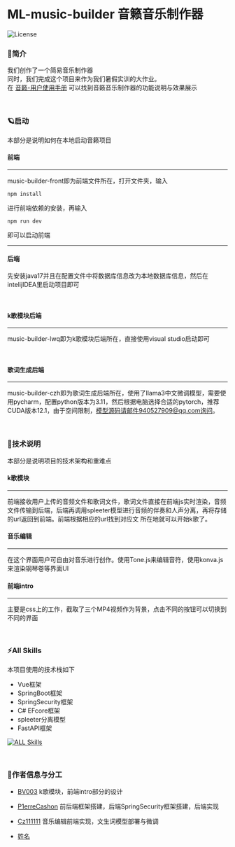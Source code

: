 # ML-music-builder 音籁音乐制作器

![License](https://img.shields.io/badge/license-MIT-blue)

### 🤔简介
我们创作了一个简易音乐制作器
<br/>
同时，我们完成这个项目来作为我们暑假实训的大作业。
<br/>
在
[音籁-用户使用手册](https://michaels-organization-45.gitbook.io/test)
可以找到音籁音乐制作器的功能说明与效果展示

<br/>

### 🪐启动
本部分是说明如何在本地启动音籁项目
<br/>



#### 前端

---
music-builder-front即为前端文件所在，打开文件夹，输入

`npm install`

进行前端依赖的安装，再输入

`npm run dev`

即可以启动前端
<br/>


---

#### 后端
先安装java17并且在配置文件中将数据库信息改为本地数据库信息，然后在intelijIDEA里启动项目即可

<br/>

#### k歌模块后端

---
music-builder-lwq即为k歌模块后端所在，直接使用visual studio启动即可

<br/>

#### 歌词生成后端

---
music-builder-czh即为歌词生成后端所在，使用了llama3中文微调模型，需要使用pycharm，配置python版本为3.11，然后根据电脑选择合适的pytorch，推荐CUDA版本12.1，由于空间限制，模型源码请邮件940527909@qq.com询问。

<br/>

### 🌾技术说明
本部分是说明项目的技术架构和重难点
<br/>

#### k歌模块

---
前端接收用户上传的音频文件和歌词文件，歌词文件直接在前端js实时渲染，音频文件传输到后端，后端再调用spleeter模型进行音频的伴奏和人声分离，再将存储的url返回到前端。前端根据相应的url找到对应文
所在地就可以开始k歌了。
<br/>

#### 音乐编辑

---
在这个界面用户可自由对音乐进行创作。使用Tone.js来编辑音符，使用konva.js来渲染钢琴卷等界面UI
<br/>

#### 前端intro
---
主要是css上的工作，截取了三个MP4视频作为背景，点击不同的按钮可以切换到不同的界面

<br/>

### ⚡All Skills
本项目使用的技术栈如下
- Vue框架
- SpringBoot框架
- SpringSecurity框架
- C# EFcore框架
- spleeter分离模型
- FastAPI框架

[![ALL Skills](https://skillicons.dev/icons?i=vue,c#)](https://skillicons.dev)

<br/>

### 🐰作者信息与分工

- [BV003](https://github.com/BV003/)
  k歌模块，前端intro部分的设计

- [P1erreCashon](https://github.com/P1erreCashon/)
  前后端框架搭建，后端SpringSecurity框架搭建，后端实现
- [Cz111111](https://github.com/Cz111111/)
  音乐编辑前端实现，文生词模型部署与微调
- [姓名](https://github.com/用户名/)
